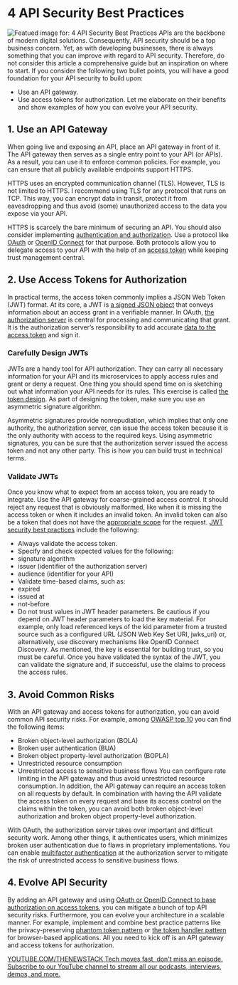 # 4 API Security Best Practices
![Featued image for: 4 API Security Best Practices](https://cdn.thenewstack.io/media/2024/07/dcb99323-token-1024x576.jpg)
APIs are the backbone of modern digital solutions. Consequently, API security should be a top business concern. Yet, as with developing businesses, there is always something that you can improve with regard to API security. Therefore, do not consider this article a comprehensive guide but an inspiration on where to start. If you consider the following two bullet points, you will have a good foundation for your API security to build upon:

- Use an API gateway.
- Use access tokens for authorization.
Let me elaborate on their benefits and show examples of how you can evolve your API security.

## 1. Use an API Gateway
When going live and exposing an API, place an API gateway in front of it. The API gateway then serves as a single entry point to your API (or APIs). As a result, you can use it to enforce common policies. For example, you can ensure that all publicly available endpoints support HTTPS.

HTTPS uses an encrypted communication channel (TLS). However, TLS is not limited to HTTPS. I recommend using TLS for any protocol that runs on TCP. This way, you can encrypt data in transit, protect it from eavesdropping and thus avoid (some) unauthorized access to the data you expose via your API.

HTTPS is scarcely the bare minimum of securing an API. You should also consider implementing [authentication and authorization](https://curity.io/resources/learn/authentication-vs-authorization/). Use a protocol like [OAuth](https://curity.io/resources/learn/oauth-overview/) or [OpenID Connect](https://curity.io/resources/learn/openid-connect-overview/) for that purpose. Both protocols allow you to delegate access to your API with the help of an [access token](https://thenewstack.io/jwts-on-a-journey-sending-jwt-access-tokens-across-apis/) while keeping trust management central.

## 2. Use Access Tokens for Authorization
In practical terms, the access token commonly implies a JSON Web Token (JWT) format. At its core, a JWT is [a signed JSON object](https://curity.io/resources/learn/self-contained-jwts/) that conveys information about an access grant in a verifiable manner. In OAuth, [the authorization server](https://curity.io/product/) is central for processing and communicating that grant. It is the authorization server’s responsibility to add accurate [data to the access token](https://thenewstack.io/the-data-your-access-token-reveals-and-how-to-secure-it/) and sign it.

### Carefully Design JWTs
JWTs are a handy tool for API authorization. They can carry all necessary information for your API and its microservices to apply access rules and grant or deny a request. One thing you should spend time on is sketching out what information your API needs for its rules. This exercise is called [the token design](https://curity.io/resources/learn/scopes-claims-tokens-and-all-the-things-in-between/). As part of designing the token, make sure you use an asymmetric signature algorithm.

Asymmetric signatures provide nonrepudiation, which implies that only one authority, the authorization server, can issue the access token because it is the only authority with access to the required keys. Using asymmetric signatures, you can be sure that the authorization server issued the access token and not any other party. This is how you can build trust in technical terms.

### Validate JWTs
Once you know what to expect from an access token, you are ready to integrate. Use the API gateway for coarse-grained access control. It should reject any request that is obviously malformed, like when it is missing the access token or when it includes an invalid token. An invalid token can also be a token that does not have the [appropriate scope](https://curity.io/resources/learn/scopes-and-how-they-relate-to-claims/) for the request. [JWT security best practices](https://curity.io/resources/learn/jwt-best-practices/) include the following:

- Always validate the access token.
- Specify and check expected values for the following:
- signature algorithm
- issuer (identifier of the authorization server)
- audience (identifier for your API)
- Validate time-based claims, such as:
- expired
- issued at
- not-before
- Do not trust values in JWT header parameters.
Be cautious if you depend on JWT header parameters to load the key material. For example, only load referenced keys of the kid parameter from a trusted source such as a configured URL (JSON Web Key Set URI, jwks_uri) or, alternatively, use discovery mechanisms like OpenID Connect Discovery. As mentioned, the key is essential for building trust, so you must be careful. Once you have validated the syntax of the JWT, you can validate the signature and, if successful, use the claims to process the access rules.

## 3. Avoid Common Risks
With an API gateway and access tokens for authorization, you can avoid common API security risks. For example, among [OWASP top 10](https://curity.io/resources/learn/owasp-top-ten/) you can find the following items:

- Broken object-level authorization (BOLA)
- Broken user authentication (BUA)
- Broken object property-level authorization (BOPLA)
- Unrestricted resource consumption
- Unrestricted access to sensitive business flows
You can configure rate limiting in the API gateway and thus avoid unrestricted resource consumption. In addition, the API gateway can require an access token on all requests by default. In combination with having the API validate the access token on every request and base its access control on the claims within the token, you can avoid both broken object-level authorization and broken object property-level authorization.

With OAuth, the authorization server takes over important and difficult security work. Among other things, it authenticates users, which minimizes broken user authentication due to flaws in proprietary implementations. You can enable [multifactor authentication](https://curity.io/resources/learn/introduction-to-mfa/) at the authorization server to mitigate the risk of unrestricted access to sensitive business flows.

## 4. Evolve API Security
By adding an API gateway and using [OAuth or OpenID Connect to base authorization on access tokens](https://thenewstack.io/supply-chain-attacks-how-to-mitigate-oauth-token-theft/), you can mitigate a bunch of top API security risks. Furthermore, you can evolve your architecture in a scalable manner. For example, implement and combine best practice patterns like the privacy-preserving [phantom token pattern](https://curity.io/resources/learn/phantom-token-pattern/) or [the token handler pattern](https://curity.io/resources/learn/the-token-handler-pattern/) for browser-based applications. All you need to kick off is an API gateway and access tokens for authorization.

[
YOUTUBE.COM/THENEWSTACK
Tech moves fast, don't miss an episode. Subscribe to our YouTube
channel to stream all our podcasts, interviews, demos, and more.
](https://youtube.com/thenewstack?sub_confirmation=1)